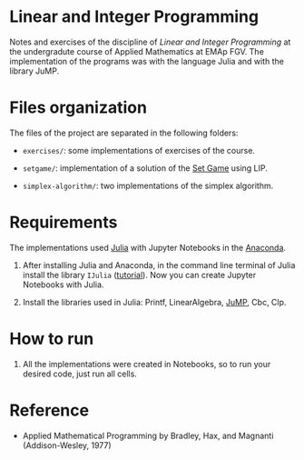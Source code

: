 # Linear and Integer Programming

Notes and exercises of the discipline of _Linear and Integer Programming_ at the undergradute course of Applied Mathematics at EMAp FGV. The implementation of the programs was with the language Julia and with the library JuMP.

# Files organization

The files of the project are separated in the following folders:

- `exercises/`: some implementations of exercises of the course.

- `setgame/`: implementation of a solution of the [Set Game](https://www.setgame.com/set/puzzle) using LIP.

- `simplex-algorithm/`: two implementations of the simplex algorithm.

# Requirements

The implementations used [Julia](https://julialang.org/) with Jupyter Notebooks in the [Anaconda](https://www.anaconda.com/).

1. After installing Julia and Anaconda, in the command line terminal of Julia install the library `IJulia` ([tutorial](https://datatofish.com/add-julia-to-jupyter/)). Now you can create Jupyter Notebooks with Julia.

2. Install the libraries used in Julia: Printf, LinearAlgebra, [JuMP](https://jump.dev/JuMP.jl/stable/), Cbc, Clp.

# How to run

1. All the implementations were created in Notebooks, so to run your desired code, just run all cells.

# Reference

- Applied Mathematical Programming by Bradley, Hax, and Magnanti (Addison-Wesley, 1977)

